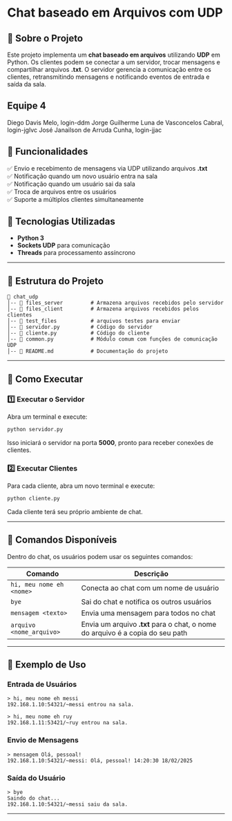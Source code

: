 # Chat baseado em Arquivos com UDP

## 📌 Sobre o Projeto
Este projeto implementa um **chat baseado em arquivos** utilizando **UDP** em Python. Os clientes podem se conectar a um servidor, trocar mensagens e compartilhar arquivos **.txt**. O servidor gerencia a comunicação entre os clientes, retransmitindo mensagens e notificando eventos de entrada e saída da sala.

## Equipe 4
Diego Davis Melo,  login-ddm
Jorge Guilherme Luna de Vasconcelos Cabral, login-jglvc
José Janailson de Arruda Cunha, login-jjac

## 📜 Funcionalidades
✅ Envio e recebimento de mensagens via UDP utilizando arquivos **.txt**  
✅ Notificação quando um novo usuário entra na sala  
✅ Notificação quando um usuário sai da sala  
✅ Troca de arquivos entre os usuários  
✅ Suporte a múltiplos clientes simultaneamente  

## 🚀 Tecnologias Utilizadas
- **Python 3**
- **Sockets UDP** para comunicação
- **Threads** para processamento assíncrono

---

## 📂 Estrutura do Projeto
```
📁 chat_udp
│-- 📁 files_server         # Armazena arquivos recebidos pelo servidor
│-- 📁 files_client         # Armazena arquivos recebidos pelos clientes
│-- 📁 test_files           # arquivos testes para enviar
│-- 📄 servidor.py          # Código do servidor
│-- 📄 cliente.py           # Código do cliente
│-- 📄 common.py            # Módulo comum com funções de comunicação UDP
│-- 📄 README.md            # Documentação do projeto
```

---

## 📌 Como Executar

### **1️⃣ Executar o Servidor**
Abra um terminal e execute:
```bash
python servidor.py
```
Isso iniciará o servidor na porta **5000**, pronto para receber conexões de clientes.

### **2️⃣ Executar Clientes**
Para cada cliente, abra um novo terminal e execute:
```bash
python cliente.py
```
Cada cliente terá seu próprio ambiente de chat.

---

## 🎯 Comandos Disponíveis
Dentro do chat, os usuários podem usar os seguintes comandos:

| Comando                          | Descrição                                    |
|----------------------------------|--------------------------------------------|
| `hi, meu nome eh <nome>`        | Conecta ao chat com um nome de usuário   |
| `bye`                            | Sai do chat e notifica os outros usuários |
| `mensagem <texto>`               | Envia uma mensagem para todos no chat    |
| `arquivo <nome_arquivo>`         | Envia um arquivo **.txt** para o chat, o nome do arquivo é a copia do seu  path  |

---

## 📌 Exemplo de Uso
### **Entrada de Usuários**
```
> hi, meu nome eh messi
192.168.1.10:54321/~messi entrou na sala.
```
```
> hi, meu nome eh ruy
192.168.1.11:53421/~ruy entrou na sala.
```

### **Envio de Mensagens**
```
> mensagem Olá, pessoal!
192.168.1.10:54321/~messi: Olá, pessoal! 14:20:30 18/02/2025
```

### **Saída do Usuário**
```
> bye
Saindo do chat...
192.168.1.10:54321/~messi saiu da sala.
```

---



